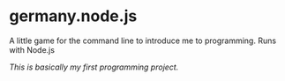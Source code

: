 # germany.node.js
A little game for the command line to introduce me to programming. Runs with Node.js

*This is basically my first programming project.*
